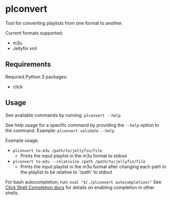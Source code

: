 # plconvert

Tool for converting playlists from one format to another.

Current formats supported:
* m3u
* Jellyfin xml

## Requirements
Requried Python 3 packages:
* click

## Usage

See available commands by running:
`plconvert --help`

See help usage for a specific command by providing the `--help` option to the command. Example:
`plconvert validate --help`

Example usage:
* `plconvert to-m3u /path/to/jellyfin/file`
  * Prints the input playlist in the m3u format to stdout
* `plconvert to-m3u --relativize /path /path/to/jellyfin/file`
  * Prints the input playlist in the m3u format after changing each path in the playlist to be relative to '/path' to stdout

For bash autocompletion, run:
`eval "$(./plconvert autocompletion)"`
See [Click Shell Completion docs](https://click.palletsprojects.com/en/8.1.x/shell-completion/) for details on enabling completion in other shells.
